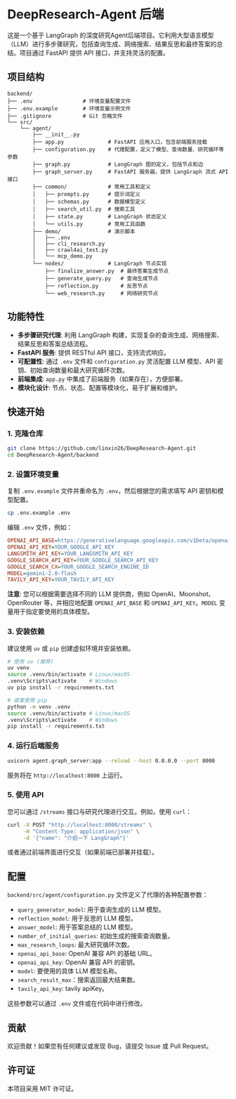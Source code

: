 # DeepResearch-Agent 后端

这是一个基于 LangGraph 的深度研究Agent后端项目。它利用大型语言模型（LLM）进行多步骤研究，包括查询生成、网络搜索、结果反思和最终答案的总结。项目通过 FastAPI 提供 API 接口，并支持灵活的配置。

## 项目结构

```
backend/
├── .env                # 环境变量配置文件
├── .env.example        # 环境变量示例文件
├── .gitignore          # Git 忽略文件
└── src/
    └── agent/
        ├── __init__.py
        ├── app.py              # FastAPI 应用入口，包含前端服务挂载
        ├── configuration.py    # 代理配置，定义了模型、查询数量、研究循环等参数
        ├── graph.py            # LangGraph 图的定义，包括节点和边
        ├── graph_server.py     # FastAPI 服务器，提供 LangGraph 流式 API 接口
        ├── common/             # 常用工具和定义
        │   ├── prompts.py      # 提示词定义
        │   ├── schemas.py      # 数据模型定义
        │   ├── search_util.py  # 搜索工具
        │   ├── state.py        # LangGraph 状态定义
        │   └── utils.py        # 常用工具函数
        ├── demo/               # 演示脚本
        │   ├── .env
        │   ├── cli_research.py
        │   ├── crawl4ai_test.py
        │   └── mcp_demo.py
        └── nodes/              # LangGraph 节点实现
            ├── finalize_answer.py  # 最终答案生成节点
            ├── generate_query.py   # 查询生成节点
            ├── reflection.py       # 反思节点
            └── web_research.py     # 网络研究节点
```

## 功能特性

*   **多步骤研究代理**: 利用 LangGraph 构建，实现复杂的查询生成、网络搜索、结果反思和答案总结流程。
*   **FastAPI 服务**: 提供 RESTful API 接口，支持流式响应。
*   **可配置性**: 通过 `.env` 文件和 `configuration.py` 灵活配置 LLM 模型、API 密钥、初始查询数量和最大研究循环次数。
*   **前端集成**: `app.py` 中集成了前端服务（如果存在），方便部署。
*   **模块化设计**: 节点、状态、配置等模块化，易于扩展和维护。

## 快速开始

### 1. 克隆仓库

```bash
git clone https://github.com/linxin26/DeepResearch-Agent.git
cd DeepResearch-Agent/backend
```

### 2. 设置环境变量

复制 `.env.example` 文件并重命名为 `.env`，然后根据您的需求填写 API 密钥和模型配置。

```bash
cp .env.example .env
```

编辑 `.env` 文件，例如：

```ini
OPENAI_API_BASE=https://generativelanguage.googleapis.com/v1beta/openai/
OPENAI_API_KEY=YOUR_GOOGLE_API_KEY
LANGSMITH_API_KEY=YOUR_LANGSMITH_API_KEY
GOOGLE_SEARCH_API_KEY=YOUR_GOOGLE_SEARCH_API_KEY
GOOGLE_SEARCH_CX=YOUR_GOOGLE_SEARCH_ENGINE_ID
MODEL=gemini-2.0-flash
TAVILY_API_KEY=YOUR_TAVILY_API_KEY
```

**注意**: 您可以根据需要选择不同的 LLM 提供商，例如 OpenAI、Moonshot、OpenRouter 等，并相应地配置 `OPENAI_API_BASE` 和 `OPENAI_API_KEY`。`MODEL` 变量用于指定要使用的具体模型。

### 3. 安装依赖

建议使用 `uv` 或 `pip` 创建虚拟环境并安装依赖。

```bash
# 使用 uv (推荐)
uv venv
source .venv/bin/activate # Linux/macOS
.venv\Scripts\activate    # Windows
uv pip install -r requirements.txt

# 或者使用 pip
python -m venv .venv
source .venv/bin/activate # Linux/macOS
.venv\Scripts\activate    # Windows
pip install -r requirements.txt
```

### 4. 运行后端服务

```bash
uvicorn agent.graph_server:app --reload --host 0.0.0.0 --port 8000
```

服务将在 `http://localhost:8000` 上运行。

### 5. 使用 API

您可以通过 `/streams` 接口与研究代理进行交互。例如，使用 `curl`：

```bash
curl -X POST "http://localhost:8000/streams" \
     -H "Content-Type: application/json" \
     -d '{"name": "介绍一下 LangGraph"}'
```

或者通过前端界面进行交互（如果前端已部署并挂载）。

## 配置

`backend/src/agent/configuration.py` 文件定义了代理的各种配置参数：

*   `query_generator_model`: 用于查询生成的 LLM 模型。
*   `reflection_model`: 用于反思的 LLM 模型。
*   `answer_model`: 用于答案总结的 LLM 模型。
*   `number_of_initial_queries`: 初始生成的搜索查询数量。
*   `max_research_loops`: 最大研究循环次数。
*   `openai_api_base`: OpenAI 兼容 API 的基础 URL。
*   `openai_api_key`: OpenAI 兼容 API 的密钥。
*   `model`: 要使用的具体 LLM 模型名称。
*   `search_result_max`：搜索返回最大结果数。
*   `tavily_api_key`: tavily apiKey。

这些参数可以通过 `.env` 文件或在代码中进行修改。

## 贡献

欢迎贡献！如果您有任何建议或发现 Bug，请提交 Issue 或 Pull Request。

## 许可证

本项目采用 MIT 许可证。
